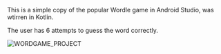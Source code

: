 This is a simple copy of the popular Wordle game in Android Studio, was wtirren in Kotlin.

The user has 6 attempts to guess the word correctly.

![WORDGAME_PROJECT](https://github.com/letseatmeat/WordGameProject/assets/102963681/68c4a56e-70b4-4336-a75a-ec738c24dfba)
